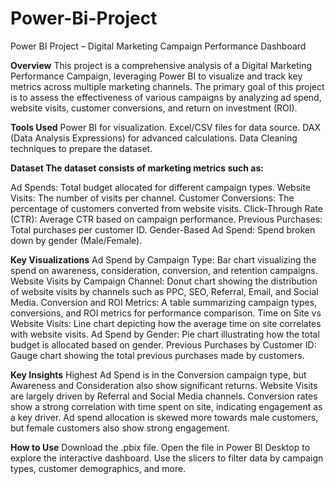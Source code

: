 # Power-Bi-Project
Power BI Project – Digital Marketing Campaign Performance Dashboard

**Overview**
This project is a comprehensive analysis of a Digital Marketing Performance Campaign, leveraging Power BI to visualize and track key metrics across multiple marketing channels. The primary goal of this project is to assess the effectiveness of various campaigns by analyzing ad spend, website visits, customer conversions, and return on investment (ROI).

**Tools Used**
Power BI for visualization.
Excel/CSV files for data source.
DAX (Data Analysis Expressions) for advanced calculations.
Data Cleaning techniques to prepare the dataset.

**Dataset
The dataset consists of marketing metrics such as:**

Ad Spends: Total budget allocated for different campaign types.
Website Visits: The number of visits per channel.
Customer Conversions: The percentage of customers converted from website visits.
Click-Through Rate (CTR): Average CTR based on campaign performance.
Previous Purchases: Total purchases per customer ID.
Gender-Based Ad Spend: Spend broken down by gender (Male/Female).

**Key Visualizations**
Ad Spend by Campaign Type: Bar chart visualizing the spend on awareness, consideration, conversion, and retention campaigns.
Website Visits by Campaign Channel: Donut chart showing the distribution of website visits by channels such as PPC, SEO, Referral, Email, and Social Media.
Conversion and ROI Metrics: A table summarizing campaign types, conversions, and ROI metrics for performance comparison.
Time on Site vs Website Visits: Line chart depicting how the average time on site correlates with website visits.
Ad Spend by Gender: Pie chart illustrating how the total budget is allocated based on gender.
Previous Purchases by Customer ID: Gauge chart showing the total previous purchases made by customers.

**Key Insights**
Highest Ad Spend is in the Conversion campaign type, but Awareness and Consideration also show significant returns.
Website Visits are largely driven by Referral and Social Media channels.
Conversion rates show a strong correlation with time spent on site, indicating engagement as a key driver.
Ad spend allocation is skewed more towards male customers, but female customers also show strong engagement.

**How to Use**
Download the .pbix file.
Open the file in Power BI Desktop to explore the interactive dashboard.
Use the slicers to filter data by campaign types, customer demographics, and more.

